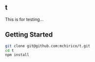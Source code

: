 ## t
This is for testing...


## Getting Started
```bash
git clone git@github.com:mchirico/t.git
cd t
npm install
```

